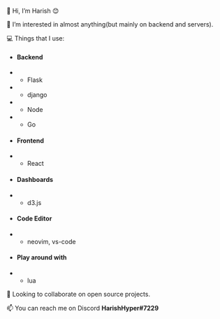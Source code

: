 👋 Hi, I’m Harish 😊

👀 I’m interested in almost anything(but mainly on backend and servers).

💻 Things that I use:
- #### Backend
- - Flask
- - django
- - Node
- - Go
- #### Frontend
- - React
- #### Dashboards
- - d3.js
- #### Code Editor
- - neovim, vs-code
- #### Play around with
- - lua

 
💞️ Looking to collaborate on open source projects.

📫 You can reach me on Discord **HarishHyper#7229**

<!---
harish-hyperDev/harish-hyperDev is a ✨ special ✨ repository because its `README.md` (this file) appears on your GitHub profile.
You can click the Preview link to take a look at your changes.
--->
